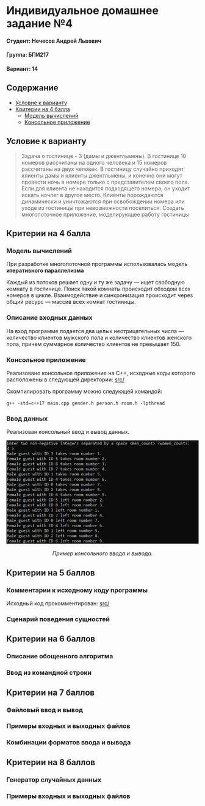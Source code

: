 # Индивидуальное домашнее задание №4

#### Студент: Нечесов Андрей Львович
#### Группа: БПИ217
#### Вариант: 14


## Содержание
- [Условие к варианту](#условие-к-варианту)
- [Критерии на 4 балла](#критерии-на-4-балла)
  - [Модель вычислений](#модель-вычислений)
  - [Консольное приложение]()

## Условие к варианту
>Задача о гостинице - 3 (дамы и джентльмены).
> В гостинице 10 номеров рассчитаны на одного человека и 15 номеров рассчитаны на двух человек.
> В гостиницу случайно приходят клиенты дамы и клиенты джентльмены,
и конечно они могут провести ночь в номере только с представителем своего
пола. Если для клиента не находится подходящего номера, он уходит искать
ночлег в другое место. Клиенты порождаются динамически и уничтожаются
при освобождении номера или уходе из гостиницы при невозможности поселиться.
> Создать многопоточное приложение, моделирующее работу гостиницы

## Критерии на 4 балла
### Модель вычислений 
При разработке многопоточной программы использовалась модель **итеративного параллелизма**

Каждый из потоков решает одну и ту же задачу &mdash; ищет свободную комнату в гостинице. Поиск такой комнаты происходит обходом всех номеров в цикле. Взаимодействие и синхронизация происходит через общий ресурс &mdash; массив всех комнат гостиницы. 

### Описание входных данных

На вход программе подается два целых неотрицательных числа &mdash; количество клиентов мужского пола и количество клиентов женского пола, причем суммарное количество клиентов не превышает 150.

### Консольное приложение
Реализовано консольное приложение на C++, исходные коды которого расположены в следующей директории: [src/](src/)

Скомпилировать программу можно следующей командой:
```console
g++ -std=c++17 main.cpp gender.h person.h room.h -lpthread 
```

### Ввод данных
Реализован консольный ввод и вывод данных.
<p align="center">
<img src=screenshots/console_io.jpg alt="alt of image">
</p>
<p align="center">
<em>Пример консольного ввода и вывода.</em>
</p>

## Критерии на 5 баллов
### Комментарии к исходному коду программы
Исходный код прокомментирован: [src/](src/)
### Сценарий поведения сущностей

## Критерии на 6 баллов
### Описание обощенного алгоритма
### Ввод из командной строки

## Критерии на 7 баллов
### Файловый ввод и вывод
### Примеры входных и выходных файлов
### Комбинации форматов ввода и вывода

## Критерии на 8 баллов
### Генератор случайных данных
### Примеры входных и выходных файлов
